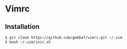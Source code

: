 # Vimrc

## Installation

```sh
$ git clone https://github.com/gembaf/vimrc.git ~/.vim
$ bash ~/.vim/init.sh
```
